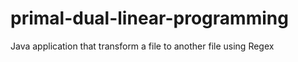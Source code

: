 # primal-dual-linear-programming
Java application that transform a file to another file using Regex
